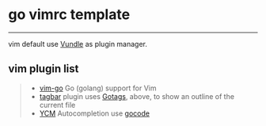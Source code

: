 go vimrc template
=================
----
vim default use [Vundle](https://github.com/gmarik/Vundle.vim) as plugin manager. 
## vim plugin list
>* [vim-go](https://github.com/fatih/vim-go) Go (golang) support for Vim
>* [tagbar](https://github.com/majutsushi/tagbar) plugin uses [Gotags](https://github.com/jstemmer/gotags), above, to show an outline of the current file
>* [YCM](https://github.com/Valloric/YouCompleteMe) Autocompletion use [gocode](https://github.com/nsf/gocode)
